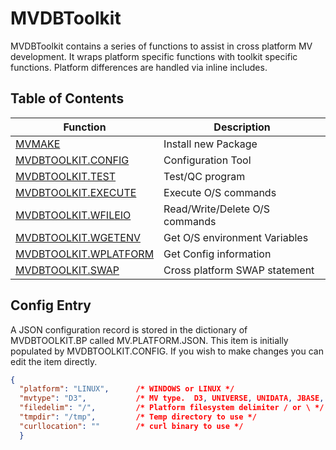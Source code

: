 # MVDBToolkit

MVDBToolkit contains a series of functions to assist in cross platform MV development.  It wraps platform specific functions with toolkit specific functions.  Platform differences are handled via inline includes. 

## Table of Contents

| Function                                                      | Description                       |
| -----------------------------------------                     | --------------------------------- |
| [MVMAKE](./mvmake/README.md)                                  | Install new Package               |
| [MVDBTOOLKIT.CONFIG](./mvdbtoolkit-config/README.md)          | Configuration Tool                |
| [MVDBTOOLKIT.TEST](./mvdbtoolkit-test/README.md)              | Test/QC program                   |
| [MVDBTOOLKIT.EXECUTE](./mvdbtoolkit-execute/README.md)        | Execute O/S commands              |
| [MVDBTOOLKIT.WFILEIO](./mvdbtoolkit-wfileio/README.md)        | Read/Write/Delete O/S commands    |
| [MVDBTOOLKIT.WGETENV](./mvdbtoolkit-wgetenv/README.md)        | Get O/S environment Variables     |
| [MVDBTOOLKIT.WPLATFORM](./mvdbtoolkit-wplatform/README.md)    | Get Config information            |
| [MVDBTOOLKIT.SWAP](./mvdbtoolkit-swap/README.md)              | Cross platform SWAP statement     |

## Config Entry

A JSON configuration record is stored in the dictionary of MVDBTOOLKIT.BP called MV.PLATFORM.JSON.  This item is initially populated by MVDBTOOLKIT.CONFIG.  If you wish to make changes you can edit the item directly.

```json
{
  "platform": "LINUX",      /* WINDOWS or LINUX */
  "mvtype": "D3",           /* MV type.  D3, UNIVERSE, UNIDATA, JBASE, QM */
  "filedelim": "/",         /* Platform filesystem delimiter / or \ */
  "tmpdir": "/tmp",         /* Temp directory to use */
  "curllocation": ""        /* curl binary to use */
  }
  ```
